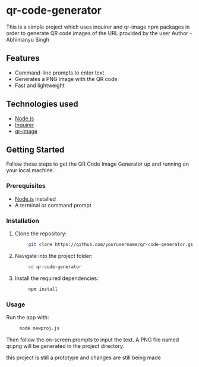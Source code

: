 # qr-code-generator
This is a simple project which uses inquirer and qr-image npm packages in order to generate QR code images of the URL provided by the user
Author - Abhimanyu Singh

## Features

- Command-line prompts to enter text
- Generates a PNG image with the QR code
- Fast and lightweight

## Technologies used

- [Node.js](https://nodejs.org/)
- [Inquirer](https://www.npmjs.com/package/inquirer)
- [qr-image](https://www.npmjs.com/package/qr-image)

## Getting Started

Follow these steps to get the QR Code Image Generator up and running on your local machine.

### Prerequisites

- [Node.js](https://nodejs.org/) installed
- A terminal or command prompt

### Installation

1. Clone the repository:
   ```bash
        git clone https://github.com/yourusername/qr-code-generator.git

2. Navigate into the project folder:
   ```bash
        cd qr-code-generator

3. Install the required dependencies:
   ```bash
        npm install

### Usage

Run the app with:
   ```bash
        node newproj.js
   ```

Then follow the on-screen prompts to input the text. A PNG file named qr.png will be generated in the project directory.


this project is still a prototype and changes are still being made




